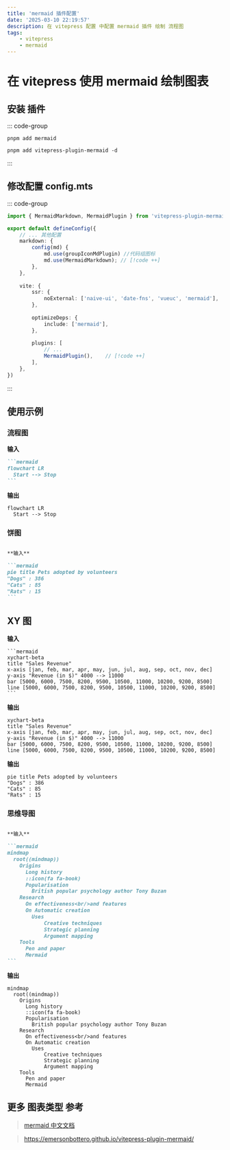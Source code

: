 ```yaml
---
title: 'mermaid 插件配置'
date: '2025-03-10 22:19:57'
description: 在 vitepress 配置 中配置 mermaid 插件 绘制 流程图
tags:
    - vitepress
    - mermaid
---
```


# 在 vitepress 使用 mermaid 绘制图表

## 安装 插件

::: code-group

```shell [pnpm]
pnpm add mermaid

pnpm add vitepress-plugin-mermaid -d
```

:::

## 修改配置 config.mts 

::: code-group

```ts [TS]
import { MermaidMarkdown, MermaidPlugin } from 'vitepress-plugin-mermaid'; // [!code ++]

export default defineConfig({
	// ... 其他配置
	markdown: {
		config(md) {
			md.use(groupIconMdPlugin) //代码组图标
			md.use(MermaidMarkdown); // [!code ++]
		},
	},
    
	vite: {
		ssr: {
			noExternal: ['naive-ui', 'date-fns', 'vueuc', 'mermaid'],
		},
        
		optimizeDeps: {
			include: ['mermaid'],
		},
        
		plugins: [
			// ...
			MermaidPlugin(),	// [!code ++]
		],
	},
})

```

:::

## 使用示例

### 流程图

**输入**

```` markdown
```mermaid
flowchart LR
  Start --> Stop
```
````

**输出**

```mermaid
flowchart LR
  Start --> Stop
```

### 饼图

````markdown

**输入**

```mermaid
pie title Pets adopted by volunteers
"Dogs" : 386
"Cats" : 85
"Rats" : 15
```
````

## XY 图

**输入**
````
```mermaid
xychart-beta
title "Sales Revenue"
x-axis [jan, feb, mar, apr, may, jun, jul, aug, sep, oct, nov, dec]
y-axis "Revenue (in $)" 4000 --> 11000
bar [5000, 6000, 7500, 8200, 9500, 10500, 11000, 10200, 9200, 8500]
line [5000, 6000, 7500, 8200, 9500, 10500, 11000, 10200, 9200, 8500]
```
````
**输出**
```mermaid
xychart-beta
title "Sales Revenue"
x-axis [jan, feb, mar, apr, may, jun, jul, aug, sep, oct, nov, dec]
y-axis "Revenue (in $)" 4000 --> 11000
bar [5000, 6000, 7500, 8200, 9500, 10500, 11000, 10200, 9200, 8500]
line [5000, 6000, 7500, 8200, 9500, 10500, 11000, 10200, 9200, 8500]
```
**输出**

```mermaid
pie title Pets adopted by volunteers
"Dogs" : 386
"Cats" : 85
"Rats" : 15
```

### 思维导图

````markdown

**输入**

```mermaid
mindmap
  root((mindmap))
    Origins
      Long history
      ::icon(fa fa-book)
      Popularisation
        British popular psychology author Tony Buzan
    Research
      On effectiveness<br/>and features
      On Automatic creation
        Uses
            Creative techniques
            Strategic planning
            Argument mapping
    Tools
      Pen and paper
      Mermaid
```
````

**输出**

```mermaid
mindmap
  root((mindmap))
    Origins
      Long history
      ::icon(fa fa-book)
      Popularisation
        British popular psychology author Tony Buzan
    Research
      On effectiveness<br/>and features
      On Automatic creation
        Uses
            Creative techniques
            Strategic planning
            Argument mapping
    Tools
      Pen and paper
      Mermaid
```

## 更多 图表类型 参考
> [mermaid 中文文档](https://mermaid.nodejs.cn/)


> https://emersonbottero.github.io/vitepress-plugin-mermaid/
